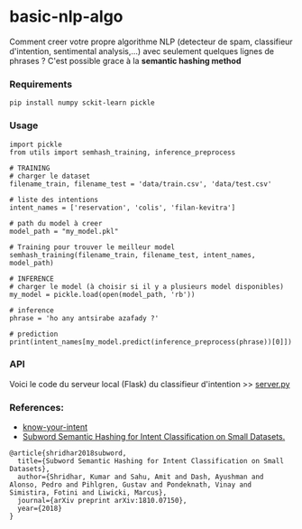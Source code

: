 # basic-nlp-algo

Comment creer votre propre algorithme NLP (detecteur de spam, classifieur d'intention, sentimental analysis,...) avec seulement quelques lignes de phrases ?
C'est possible grace à la **semantic hashing method**

### Requirements
```
pip install numpy sckit-learn pickle
```

### Usage
```
import pickle
from utils import semhash_training, inference_preprocess

# TRAINING
# charger le dataset
filename_train, filename_test = 'data/train.csv', 'data/test.csv'

# liste des intentions
intent_names = ['reservation', 'colis', 'filan-kevitra']

# path du model à creer
model_path = "my_model.pkl"

# Training pour trouver le meilleur model
semhash_training(filename_train, filename_test, intent_names, model_path)

# INFERENCE
# charger le model (à choisir si il y a plusieurs model disponibles)
my_model = pickle.load(open(model_path, 'rb'))

# inference
phrase = 'ho any antsirabe azafady ?'

# prediction
print(intent_names[my_model.predict(inference_preprocess(phrase))[0]])
```

### API
Voici le code du serveur local (Flask) du classifieur d'intention >> [server.py](https://github.com/mzmpiononz/basic-nlp-algo/blob/main/server.py)

### References:
- [know-your-intent](https://github.com/kumar-shridhar/Know-Your-Intent/tree/master)
- [Subword Semantic Hashing for Intent Classification on Small Datasets.](https://arxiv.org/abs/1810.07150)
``` 
@article{shridhar2018subword,
  title={Subword Semantic Hashing for Intent Classification on Small Datasets},
  author={Shridhar, Kumar and Sahu, Amit and Dash, Ayushman and Alonso, Pedro and Pihlgren, Gustav and Pondeknath, Vinay and Simistira, Fotini and Liwicki, Marcus},
  journal={arXiv preprint arXiv:1810.07150},
  year={2018}
}
``` 
